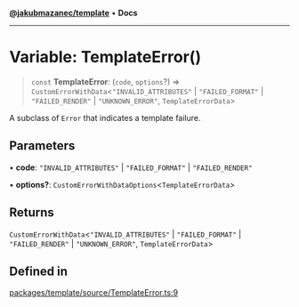 [**@jakubmazanec/template**](../README.md) • **Docs**

---

# Variable: TemplateError()

> `const` **TemplateError**: (`code`, `options`?) => `CustomErrorWithData`\<`"INVALID_ATTRIBUTES"`
> \| `"FAILED_FORMAT"` \| `"FAILED_RENDER"` \| `"UNKNOWN_ERROR"`, `TemplateErrorData`\>

A subclass of `Error` that indicates a template failure.

## Parameters

• **code**: `"INVALID_ATTRIBUTES"` \| `"FAILED_FORMAT"` \| `"FAILED_RENDER"`

• **options?**: `CustomErrorWithDataOptions`\<`TemplateErrorData`\>

## Returns

`CustomErrorWithData`\<`"INVALID_ATTRIBUTES"` \| `"FAILED_FORMAT"` \| `"FAILED_RENDER"` \|
`"UNKNOWN_ERROR"`, `TemplateErrorData`\>

## Defined in

[packages/template/source/TemplateError.ts:9](https://github.com/jakubmazanec/tools/blob/043f017b24789eba8a7eb285e0e1042ac4eaaeea/packages/template/source/TemplateError.ts#L9)
